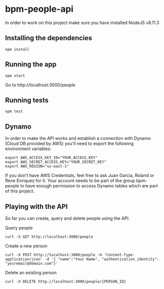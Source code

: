 # bpm-people-api

In order to work on this project make sure you have installed NodeJS v8.11.3

## Installing the dependencies

```
npm install
```

## Running the app

```
npm start
```

Go to http://localhost:3000/people

## Running tests

```
npm test
```

## Dynamo

In order to make the API works and establish a connection with Dynamo (Cloud DB provided by AWS) you'll need to export the following environment variables:

```
export AWS_ACCESS_KEY_ID="YOUR_ACCESS_KEY"
export AWS_SECRET_ACCESS_KEY="YOUR_SECRET_KEY"
export AWS_REGION="us-east-1"
```

If you don't have AWS Credentials, feel free to ask Juan Garcia, Roland or Rene Enriquez for it. Your account needs to be part of the group bpm-people to have enough permission to access Dynamo tables which are part of this project. 

## Playing with the API
So far you can create, query and delete people using the API. 

Query people

```
curl -X GET http://localhost:3000/people
```


Create a new person

```
curl -X POST http://localhost:3000/people -H 'Content-Type: application/json' -d '{ "name":"Your Name", "authentication_identity": "youremail@domain.com"}'
```

Delete an existing person

```
curl -X DELETE http://localhost:3000/people/{PERSON_ID}
```

